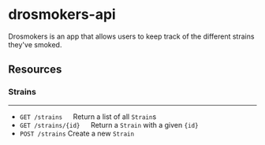 # drosmokers-api
Drosmokers is an app that allows users to keep track of the different strains they've smoked.

## Resources

### Strains
------------------------------------------------------------------------
- `GET /strains`       &emsp; Return a list of all `Strain`s
- `GET /strains/{id}`   &emsp; Return a `Strain` with a given `{id}`
- `POST /strains`       Create a new `Strain`
